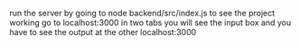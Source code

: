 run the server by going to node backend/src/index.js
to see the project working go to localhost:3000 in two tabs you will see the input box and you have to see the output at the other localhost:3000
